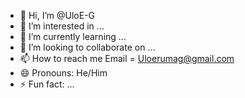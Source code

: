 - 👋 Hi, I’m @UloE-G
- 👀 I’m interested in ...
- 🌱 I’m currently learning ...
- 💞️ I’m looking to collaborate on ...
- 📫 How to reach me Email = Uloerumag@gmail.com
- 😄 Pronouns: He/Him
- ⚡ Fun fact: ...

<!---
UloE-G/UloE-G is a ✨ special ✨ repository because its `README.md` (this file) appears on your GitHub profile.
You can click the Preview link to take a look at your changes.
--->
